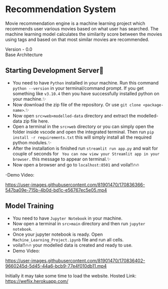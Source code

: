# Recommendation System

Movie recommendation engine is a machine learning project which recommends user various movies based on what user has searched. The machine learning model calculates the similarity score between the movies using tags and based on that most similar movies are recommended.

Version - 0.0  
Base Architecture

## Starting Development Server:rocket:

- You need to have `Python` installed in your machine. Run this command `python --version` in your terminal/command prompt. If you get something like `v3.10.4` then you have successfully installed python on your machine.:sparkles:
- Now download the zip file of the repository. Or use `git clone <package-name>`.:sparkles:
- Now open `src>web>modelled-data` directory and extract the modelled-data zip file here.
- Open a terminal in the `src>web` directory or you can simply open the folder inside vscode and open the integrated terminal. Then run `pip install -r requirements.txt` this will simply install all the required python modules.:sparkles:
- After the installation is finished run `streamlit run app.py` and wait for couple of seconds for ` You can now view your Streamlit app in your browser.` this message to appear on terminal.:sparkles:
- Now open a browser and go to `localhost:8501` and voila!!:fire::fire:


-Demo Video:



https://user-images.githubusercontent.com/81901470/170836366-547ba09e-715b-4b0d-bd1c-e56767ec5e05.mp4



## Model Training

- You need to have `Jupyter Notebook` in your machine.
- Now open a terminal in `src>main` directory and then run `jupyter notebook`.
- Once your jupyter notebook is ready. Open `Machine_Learning_Project.ipynb` file and run all cells.
- voila!!:fire::fire: your modelled data is created and ready to use.
- Demo Video:


https://user-images.githubusercontent.com/81901470/170836402-9660245d-5d45-44a6-bcb9-77e4f010db11.mp4


Initially it may take some time to load the website.
Hosted Link: https://weflix.herokuapp.com/
